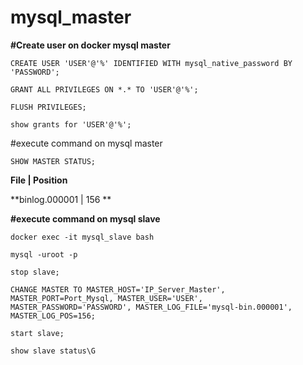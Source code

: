 # mysql_master

**#Create user on docker mysql master**

`CREATE USER 'USER'@'%' IDENTIFIED WITH mysql_native_password BY 'PASSWORD';`

`GRANT ALL PRIVILEGES ON *.* TO 'USER'@'%';`

`FLUSH PRIVILEGES;`

`show grants for 'USER'@'%';`

#execute command on mysql master

`SHOW MASTER STATUS;`

**File          |      Position**

**binlog.000001 |      156	**




**#execute command on  mysql slave**

`docker exec -it mysql_slave bash`

`mysql -uroot -p `

`stop slave;`

`CHANGE MASTER TO MASTER_HOST='IP_Server_Master', MASTER_PORT=Port_Mysql, MASTER_USER='USER', MASTER_PASSWORD='PASSWORD', MASTER_LOG_FILE='mysql-bin.000001', MASTER_LOG_POS=156;`

`start slave;`

`show slave status\G`
